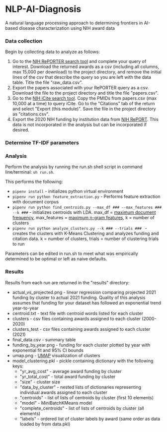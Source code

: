 # NLP-AI-Diagnosis
<p>A natural language processing approach to determining frontiers in AI-based disease characterization using NIH award data</p>
<h3>Data collection</h3>
<p>Begin by collecting data to analyze as follows:</p>
<ol>
  <li>Go to the <a target="_blank" href="https://reporter.nih.gov/advanced-search">NIH RePORTER search tool</a> and complete your query of interest. Download the returned awards as a csv (including all columns, max 15,000 per download) to the project directory, and remove the initial lines of the csv that describe the query so you are left with the data table. Title the file "raw_data.csv".</li>
  <li>Export the papers associated with your RePORTER query as a csv. Download the file to the project directory and title the file "papers.csv".</li>
  <li>Go to the <a target="_blank" href="https://icite.od.nih.gov/analysis">NIH iCite search tool</a>. Copy the PMIDs from papers.csv (max 10,000 at a time) to query iCite. Go to the "Citations" tab of the return and select "Export (this module)". Save the file in the project directory as "citations.csv".</li>
  <li>Export the 2020 NIH funding by institution data from <a target="_blank" href="https://report.nih.gov/award/index.cfm">NIH RePORT</a>. This data is not incorporated in the analysis but can be incorporated if desired.</li>
</ol>

<h3>Determine TF-IDF parameters</h3>

<h3>Analysis</h3>
<p>Perform the analysis by running the run.sh shell script in command line/terminal: <code>sh run.sh</code>.</p>
<p>This performs the following:</p>
<ul>
  <li><code>pipenv install</code> - initializes python virtual environment</li>
  <li><code>pipenv run python feature_extraction.py</code> - Performs feature extraction with document corpus</li>
  <li><code>pipenv run python find_centroids.py --max_df ### --max_features ### --k ###</code> - initializes centroids with LDA. max_df = <a target="_blank" href="https://scikit-learn.org/stable/modules/generated/sklearn.feature_extraction.text.TfidfVectorizer.html">maximum document frequency</a>, max_features = <a target="_blank" href="https://scikit-learn.org/stable/modules/generated/sklearn.feature_extraction.text.TfidfVectorizer.html">maximum n-gram features</a>, k = number of clusters</li>
  <li><code>pipenv run python analyze_clusters.py --k ### --trials ### </code> - creates the clusters with K-Means Clustering and analyzes funding and citation data. k = number of clusters, trials = number of clustering trials to run</li>
</ul>
<p>Parameters can be edited in run.sh to meet what was empirically determined to be optimal or left as naive defaults.</p>

<h3>Results</h3>
<p>Results from each run are returned in the "results" directory:</p>
<ul>
  <li>actual_vs_projected.png - linear regression comparing projected 2021 funding by cluster to actual 2021 funding. Quality of this analysis assumes that funding for your dataset has followed an exponential trend year-to-year</li>
  <li>centroid.txt - text file with centroid words listed for each cluster</li>
  <li>clusters - csv files containing awards assigned to each cluster (2000-2020)</li>
  <li>clusters_test - csv files containing awards assigned to each cluster (2021)</li>
  <li>final_data.csv - summary table</li>
  <li>funding_by_year.png - funding for each cluster plotted by year with exponential fit and 95% CI bounds</li>
  <li>umap.png -  <a target="_blank" href="https://arxiv.org/abs/1802.03426">UMAP</a> visualization of clusters</li>
  <li>model_clustering.pkl - pickle containing dictionary with the following keys:
    <ul>
      <li>"yr_avg_cost" - average award funding by cluster</li>
      <li>"yr_total_cost" - total award funding by cluster</li>
      <li>"size" - cluster size</li>
      <li>"data_by_cluster" - nested lists of dictionaries representing individual awards assigned to each cluster</li>
      <li>"centroids" - list of lists of centroids by cluster (first 10 elements)</li>
      <li>"model" - MiniBatchKMeans model</li>
      <li>"complete_centroids" - list of lists of centroids by cluster (all elements)</li>
      <li>"labels" - ordered list of cluster labels by award (same order as data loaded by from data.pkl)</li>
    </ul>
  </li>
</ul>
